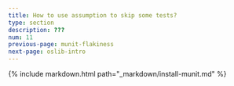 ```yaml
---
title: How to use assumption to skip some tests?
type: section
description: ???
num: 11
previous-page: munit-flakiness
next-page: oslib-intro
---
```


{% include markdown.html path="_markdown/install-munit.md" %}

<!-- Tutorial about the `assume` method and how it can
be used to skip some tests depending on the environment

See https://scalameta.org/munit/docs/filtering.html#ignore-single-test-case-based-on-a-dynamic-conditions
-->
